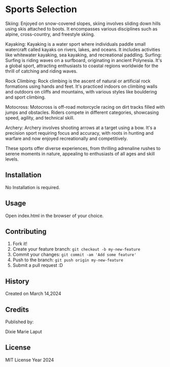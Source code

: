 # Sports Selection
Skiing: Enjoyed on snow-covered slopes, skiing involves sliding down hills using skis attached to boots. It encompasses various disciplines such as alpine, cross-country, and freestyle skiing.

Kayaking: Kayaking is a water sport where individuals paddle small watercraft called kayaks on rivers, lakes, and oceans. It includes activities like whitewater kayaking, sea kayaking, and recreational paddling.
Surfing: Surfing is riding waves on a surfboard, originating in ancient Polynesia. It's a global sport, attracting enthusiasts to coastal regions worldwide for the thrill of catching and riding waves.

Rock Climbing: Rock climbing is the ascent of natural or artificial rock formations using hands and feet. It's practiced indoors on climbing walls and outdoors on cliffs and mountains, with various styles like bouldering and sport climbing.

Motocross: Motocross is off-road motorcycle racing on dirt tracks filled with jumps and obstacles. Riders compete in different categories, showcasing speed, agility, and technical skill.

Archery: Archery involves shooting arrows at a target using a bow. It's a precision sport requiring focus and accuracy, with roots in hunting and warfare and now enjoyed recreationally and competitively.

These sports offer diverse experiences, from thrilling adrenaline rushes to serene moments in nature, appealing to enthusiasts of all ages and skill levels.

## Installation 

No Installation is required.

## Usage 

Open index.html in the browser of your choice.

## Contributing 

1. Fork it!
2. Create your feature branch: `git checkout -b my-new-feature`
3. Commit your changes: `git commit -am 'Add some feature'`
4. Push to the branch: `git push origin my-new-feature`
5. Submit a pull request :D

## History
Created on March 14,2024

## Credits 
Published by:

Dixie Marie Laput

## License 

MIT License Year 2024